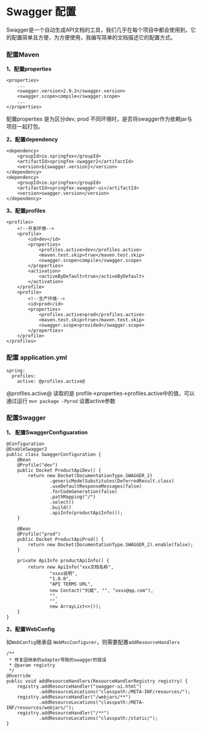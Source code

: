 # Swagger 配置

Swagger是一个自动生成API文档的工具，我们几乎在每个项目中都会使用到，它的配置简单且方便，为方便使用，我编写简单的文档描述它的配置方式。

### 配置Maven

**1、配置properties**

    <properties>
		...
		<swagger.version>2.9.2</swagger.version>
		<swagger.scope>compile</swagger.scope>
		...
    </properties>

配置properties 是为区分dev, prod 不同环境时，是否将swagger作为依赖jar与项目一起打包。

**2、配置dependency**

    <dependency>
        <groupId>io.springfox</groupId>
        <artifactId>springfox-swagger2</artifactId>
        <version>${swagger.version}</version>
    </dependency>
    <dependency>
        <groupId>io.springfox</groupId>
        <artifactId>springfox-swagger-ui</artifactId>
        <version>swagger.version</version>
    </dependency>

**3、配置profiles**

    <profiles>
        <!--开发环境-->
        <profile>
            <id>dev</id>
            <properties>
                <profiles.active>dev</profiles.active>
                <maven.test.skip>true</maven.test.skip>
                <swagger.scope>compile</swagger.scope>
            </properties>
            <activation>
                <activeByDefault>true</activeByDefault>
            </activation>
        </profile>
        <profile>
            <!--生产环境-->
            <id>prod</id>
            <properties>
                <profiles.active>prod</profiles.active>
                <maven.test.skip>true</maven.test.skip>
                <swagger.scope>provided</swagger.scope>
            </properties>
        </profile>
    </profiles>
### 配置 application.yml

    spring:
      profiles:
    	active: @profiles.active@

@profiles.active@ 读取的是 profile->properties->profiles.active中的值，可以通过运行 `mvn package -Pprod` 设置active参数

### 配置Swagger

**1、 配置SwaggerConfiguaration**

    @Configuration
	@EnableSwagger2
	public class SwaggerConfiguration {
	    @Bean
	    @Profile("dev")
	    public Docket ProductApiDev() {
	        return new Docket(DocumentationType.SWAGGER_2)
	                .genericModelSubstitutes(DeferredResult.class)
	                .useDefaultResponseMessages(false)
	                .forCodeGeneration(false)
	                .pathMapping("/")
	                .select()
	                .build()
	                .apiInfo(productApiInfo());
	    }

	    @Bean
	    @Profile("prod")
	    public Docket ProductApiProd() {
	        return new Docket(DocumentationType.SWAGGER_2).enable(false);
	    }

	    private ApiInfo productApiInfo() {
	        return new ApiInfo("xxx文档名称",
	                "xxxx说明",
	                "1.0.0",
	                "API TERMS URL",
	                new Contact("刘斌", "", "xxxx@qq.com"),
	                "",
	                "",
	                new ArrayList<>());
	    }
    }

**2、配置WebConfig**

如`WebConfig`继承自 `WebMvcConfigurer`，则需要配置`addResourceHandlers`

	/**
     * 修复因继承的adapter导致的swagger的错误
     * @param registry
     */
    @Override
    public void addResourceHandlers(ResourceHandlerRegistry registry) {
        registry.addResourceHandler("swagger-ui.html")
                .addResourceLocations("classpath:/META-INF/resources/");
        registry.addResourceHandler("/webjars/**")
                .addResourceLocations("classpath:/META-INF/resources/webjars/");
        registry.addResourceHandler("/**")
                .addResourceLocations("classpath:/static/");
    }